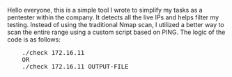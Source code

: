 <p>
    Hello everyone, this is a simple tool I wrote to simplify my tasks as a pentester within the company. It detects all the live IPs and helps filter my testing. Instead of using the traditional Nmap scan, I utilized a better way to scan the entire range using a custom script based on PING. The logic of the code is as follows:
</p>
<pre>
    ./check 172.16.11
    OR
    ./check 172.16.11 OUTPUT-FILE
</pre>


